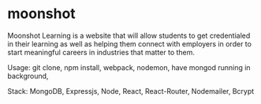 # moonshot
Moonshot Learning is a website that will allow students to get credentialed in their learning as well as helping them connect with employers in order to start meaningful careers in industries that matter to them.

Usage:
git clone,
npm install,
webpack,
nodemon,
have mongod running in background,

Stack:
  MongoDB,
  Expressjs,
  Node,
  React,
  React-Router,
  Nodemailer,
  Bcrypt
